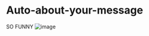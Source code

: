 # Auto-about-your-message
SO FUNNY
![image](https://user-images.githubusercontent.com/115343007/221220202-149d8501-6f1a-4bde-b740-1e2f53ae5aa4.png)
